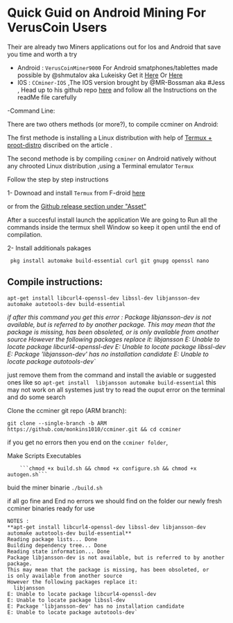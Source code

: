 # Quick Guid on Android Mining For VerusCoin Users

Their are already two Miners applications out for Ios and Android that save you time and worth a try

- Android :
`VerusCoinMiner9000` For Android smatphones/tablettes made possible by @shmutalov aka Lukeisky Get it [Here](https://docs.verus.io/economy/start-mining.html#mobile
) Or [Here](https://github.com/shmutalov/VerusMiner9000/releases
)
- I0S :
`CCminer-IOS` ,The IOS version brought by @MR-Bossman aka #Jess , Head up to  his github repo [here](https://github.com/Mr-Bossman/CCminer-IOS/releases) and follow  all the Instructions on the readMe file carefully  

-Command Line: 

There are two others methods (or more?), to compile ccminer on Android:

The first methode is  installing a Linux distribution with help of [Termux + proot-distro](https://medium.com/veruscoin/mining-veruscoin-on-smartphone-208dbb06905f) discribed on the article .

The second methode is by compiling `ccminer` on Android natively without any chrooted Linux distribution ,using a Terminal emulator `Termux`

Follow the step by step instructions 

1- Downoad and install `Termux` from F-droid [here](https://f-droid.org/packages/com.termux/)

   or from  the [Github release section under "Asset"](https://github.com/termux/termux-app)


After a succesful install launch the application We are going to Run all the commands inside the termux shell Window so keep it open until the end of compilation.


2- Install additionals pakages

  ``` pkg install automake build-essential curl git gnupg openssl nano```


## Compile instructions:

```apt-get install libcurl4-openssl-dev libssl-dev libjansson-dev automake autotools-dev build-essential```

_if after this command you get this error :
Package libjansson-dev is not available, but is referred to by another package.
This may mean that the package is missing, has been obsoleted, or
is only available from another source
However the following packages replace it:
  libjansson
E: Unable to locate package libcurl4-openssl-dev
E: Unable to locate package libssl-dev
E: Package 'libjansson-dev' has no installation candidate
E: Unable to locate package autotools-dev`_

just remove them from the command and install the aviable or suggested ones like so 
```apt-get install  libjansson automake build-essential``` this may not work on all systemes just try to read the ouput error on the terminal and do some search 

Clone the ccminer git repo (ARM branch):

```git clone --single-branch -b ARM https://github.com/monkins1010/ccminer.git && cd ccminer```

if you get no errors then you end on the `ccminer folder`,

Make Scripts Executables

        ```chmod +x build.sh && chmod +x configure.sh && chmod +x autogen.sh```

buid the miner  binarie   ```./build.sh``` 

if all go fine and End no errors we should find on the folder our newly fresh ccminer binaries ready for use 

```shell
NOTES :
**apt-get install libcurl4-openssl-dev libssl-dev libjansson-dev automake autotools-dev build-essential**
Reading package lists... Done
Building dependency tree... Done
Reading state information... Done
Package libjansson-dev is not available, but is referred to by another package.
This may mean that the package is missing, has been obsoleted, or
is only available from another source
However the following packages replace it:
  libjansson
E: Unable to locate package libcurl4-openssl-dev
E: Unable to locate package libssl-dev
E: Package 'libjansson-dev' has no installation candidate
E: Unable to locate package autotools-dev`
```
